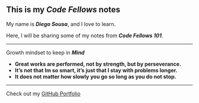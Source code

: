 ## **This is my _Code Fellows_ notes**

My name is **_Diego Sousa_**, and I love to learn.

Here, I will be sharing some of my notes from **_Code Fellows 101_**.

---

Growth mindset to keep in **_Mind_**

- **Great works are performed, not by strength, but by perseverance.**
- **It’s not that Im so smart, it’s just that I stay with problems longer.**
- **It does not matter how slowly you go so long as you do not stop.**

---

Check out my [GitHub Portfolio](https://github.com/dmenezessousa/)

